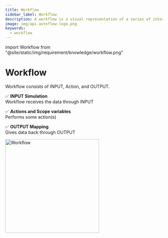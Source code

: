 ```yaml
---
title: Workflow
sidebar_label: Workflow
description: A workflow is a visual representation of a series of interconnected steps or actions that automate processes, guiding the execution and logic of the application.
image: img/api-autoflow-logo.png
keywords:
  - workflow
---
```


import Workflow from "@site/static/img/requirement/knowledge/workflow.png"

# Workflow

Workflow consists of INPUT, Action, and OUTPUT.

✅ **INPUT Simulation** <br/>
Workflow receives the data through INPUT

✅ **Actions and Scope variables** <br/>
Performs some action(s)

✅ **OUTPUT Mapping** <br/>
Gives data back through OUTPUT 

<img src={Workflow} alt="Workflow" class="myResponsiveImg" width="300"/>